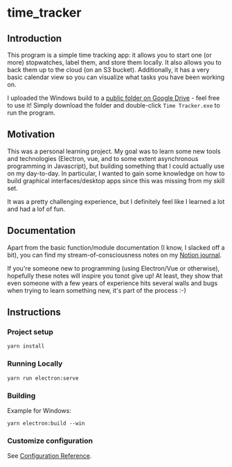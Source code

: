 # time_tracker

## Introduction

This program is a simple time tracking app: it allows you to start one (or more) stopwatches, label them, and store them locally. It also allows you to back them up to the cloud (on an S3 bucket).
Additionally, it has a very basic calendar view so you can visualize what tasks you have been working on.

I uploaded the Windows build to a [public folder on Google Drive](https://drive.google.com/drive/folders/1f2wcjaUyDnQgC1Ney5x3MIJ2tN_e3NUt?usp=sharing) - feel free to use it! Simply download the folder and double-click `Time Tracker.exe` to run the program.

## Motivation

This was a personal learning project. My goal was to learn some new tools and technologies (Electron, vue, and to some extent asynchronous programming in Javascript), but building something that I could actually use on my day-to-day. In particular, I wanted to gain some knowledge on how to build graphical interfaces/desktop apps since this was missing from my skill set.

It was a pretty challenging experience, but I definitely feel like I learned a lot and had a lof of fun.

## Documentation

Apart from the basic function/module documentation (I know, I slacked off a bit), you can find my stream-of-consciousness notes on my [Notion journal](https://mountainous-racer-570.notion.site/Time-Tracker-App-dbcdf257709347e7a706d8add3c08ec9).

If you're someone new to programming (using Electron/Vue or otherwise), hopefully these notes will inspire you tonot give up! At least, they show that even someone with a few years of experience hits several walls and bugs when trying to learn something new, it's part of the process :-)

## Instructions

### Project setup
```
yarn install
```

### Running Locally
```
yarn run electron:serve
```

### Building

Example for Windows:
```
yarn electron:build --win
```

### Customize configuration
See [Configuration Reference](https://cli.vuejs.org/config/).
